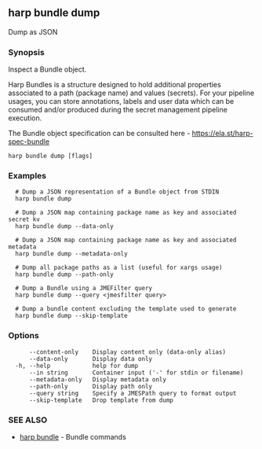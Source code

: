 ## harp bundle dump

Dump as JSON

### Synopsis

Inspect a Bundle object.

Harp Bundles is a structure designed to hold additional properties associated
to a path (package name) and values (secrets). For your pipeline usages, you
can store annotations, labels and user data which can be consumed and/or
produced during the secret management pipeline execution.

The Bundle object specification can be consulted here -	https://ela.st/harp-spec-bundle

```
harp bundle dump [flags]
```

### Examples

```
  # Dump a JSON representation of a Bundle object from STDIN
  harp bundle dump
  
  # Dump a JSON map containing package name as key and associated secret kv
  harp bundle dump --data-only
  
  # Dump a JSON map containing package name as key and associated metadata
  harp bundle dump --metadata-only
  
  # Dump all package paths as a list (useful for xargs usage)
  harp bundle dump --path-only
  
  # Dump a Bundle using a JMEFilter query
  harp bundle dump --query <jmesfilter query>
  
  # Dump a bundle content excluding the template used to generate
  harp bundle dump --skip-template
```

### Options

```
      --content-only    Display content only (data-only alias)
      --data-only       Display data only
  -h, --help            help for dump
      --in string       Container input ('-' for stdin or filename)
      --metadata-only   Display metadata only
      --path-only       Display path only
      --query string    Specify a JMESPath query to format output
      --skip-template   Drop template from dump
```

### SEE ALSO

* [harp bundle](harp_bundle.md)	 - Bundle commands

